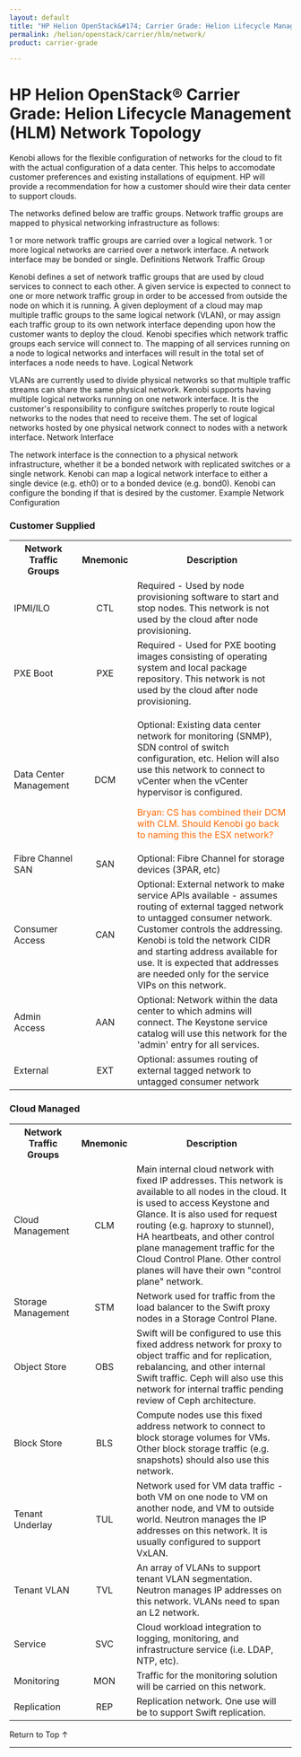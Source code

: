 ```yaml
---
layout: default
title: "HP Helion OpenStack&#174; Carrier Grade: Helion Lifecycle Management (HLM) Network Topology"
permalink: /helion/openstack/carrier/hlm/network/
product: carrier-grade

---
```

<!--UNDER REVISION-->


<script>

function PageRefresh {
onLoad="window.refresh"
}

PageRefresh();

</script>

# HP Helion OpenStack&#174; Carrier Grade: Helion Lifecycle Management (HLM) Network Topology

<!-- From https://rndwiki2.atlanta.hp.com/confluence/display/cloudos/Kenobi+Networking -->

Kenobi allows for the flexible configuration of networks for the cloud to fit with the actual configuration of a data center. This helps to accomodate customer preferences and existing installations of equipment. HP will provide a recommendation for how a customer should wire their data center to support clouds.

The networks defined below are traffic groups. Network traffic groups are mapped to physical networking infrastructure as follows:

1 or more network traffic groups are carried over a logical network. 1 or more logical networks are carried over a network interface. A network interface may be bonded or single.
Definitions
Network Traffic Group

Kenobi defines a set of network traffic groups that are used by cloud services to connect to each other. A given service is expected to connect to one or more network traffic group in order to be accessed from outside the node on which it is running. A given deployment of a cloud may map multiple traffic groups to the same logical network (VLAN), or may assign each traffic group to its own network interface depending upon how the customer wants to deploy the cloud. Kenobi specifies which network traffic groups each service will connect to. The mapping of all services running on a node to logical networks and interfaces will result in the total set of interfaces a node needs to have.
Logical Network

VLANs are currently used to divide physical networks so that multiple traffic streams can share the same physical network. Kenobi supports having multiple logical networks running on one network interface. It is the customer's responsibility to configure switches properly to route logical networks to the nodes that need to receive them. The set of logical networks hosted by one physical network connect to nodes with a network interface.
Network Interface

The network interface is the connection to a physical network infrastructure, whether it be a bonded network with replicated switches or a single network. Kenobi can map a logical network interface to either a single device (e.g. eth0) or to a bonded device (e.g. bond0). Kenobi can configure the bonding if that is desired by the customer.
Example Network Configuration

<h3 id="KenobiNetworking-CustomerSupplied">Customer Supplied</h3><div class="table-wrap"><table class="confluenceTable"><tbody><tr><th class="confluenceTh">Network Traffic Groups</th><th class="confluenceTh">Mnemonic</th><th class="confluenceTh">Description</th></tr><tr><td class="confluenceTd">IPMI/ILO</td><td style="text-align: center;" class="confluenceTd">CTL</td><td class="confluenceTd">Required - Used by node provisioning software to start and stop nodes. This network is not used by the cloud after node provisioning.</td></tr><tr><td class="confluenceTd">PXE Boot</td><td style="text-align: center;" class="confluenceTd">PXE</td><td class="confluenceTd">Required - Used for PXE booting images consisting of operating system and local package repository. This network is not used by the cloud after node provisioning.</td></tr><tr><td class="confluenceTd">Data Center Management</td><td style="text-align: center;" class="confluenceTd">DCM</td><td class="confluenceTd"><p>Optional: Existing data center network for monitoring (SNMP), SDN control of switch configuration, etc. Helion will also use this network to connect to vCenter when the vCenter hypervisor is configured.</p><p><span style="color: rgb(255,102,0);">Bryan: CS has combined their DCM with CLM. Should Kenobi go back to naming this the ESX network?</span></p></td></tr><tr><td class="confluenceTd">Fibre Channel SAN</td><td style="text-align: center;" class="confluenceTd">SAN</td><td class="confluenceTd">Optional: Fibre Channel for storage devices (3PAR, etc)</td></tr><tr><td class="confluenceTd">Consumer Access</td><td style="text-align: center;" class="confluenceTd">CAN</td><td class="confluenceTd">Optional: External network to make service APIs available - assumes routing of external tagged network to untagged consumer network. Customer controls the addressing. Kenobi is told the network CIDR and starting address available for use. It is expected that addresses are needed only for the service VIPs on this network.</td></tr><tr><td colspan="1" class="confluenceTd">Admin Access</td><td colspan="1" style="text-align: center;" class="confluenceTd">AAN </td><td colspan="1" class="confluenceTd">Optional: Network within the data center to which admins will connect. The Keystone service catalog will use this network for the 'admin' entry for all services.</td></tr><tr><td class="confluenceTd">External</td><td style="text-align: center;" class="confluenceTd">EXT</td><td class="confluenceTd">Optional: assumes routing of external tagged network to untagged consumer network</td></tr></tbody></table></div><p> </p><h3 id="KenobiNetworking-CloudManaged">Cloud Managed</h3><div class="table-wrap"><table class="confluenceTable"><tbody><tr><th class="confluenceTh">Network Traffic Groups</th><th class="confluenceTh">Mnemonic</th><th class="confluenceTh">Description</th></tr><tr><td class="confluenceTd">Cloud Management</td><td style="text-align: center;" class="confluenceTd">CLM</td><td class="confluenceTd">Main internal cloud network with fixed IP addresses. This network is available to all nodes in the cloud. It is used to access Keystone and Glance. It is also used for request routing (e.g. haproxy to stunnel), HA heartbeats, and other control plane management traffic for the Cloud Control Plane. Other control planes will have their own &quot;control plane&quot; network.</td></tr><tr><td colspan="1" class="confluenceTd">Storage Management</td><td colspan="1" style="text-align: center;" class="confluenceTd">STM</td><td colspan="1" class="confluenceTd">Network used for traffic from the load balancer to the Swift proxy nodes in a Storage Control Plane.</td></tr><tr><td class="confluenceTd">Object Store</td><td style="text-align: center;" class="confluenceTd">OBS</td><td class="confluenceTd">Swift will be configured to use this fixed address network for proxy to object traffic and for replication, rebalancing, and other internal Swift traffic. Ceph will also use this network for internal traffic pending review of Ceph architecture.</td></tr><tr><td class="confluenceTd">Block Store</td><td style="text-align: center;" class="confluenceTd">BLS</td><td class="confluenceTd">Compute nodes use this fixed address network to connect to block storage volumes for VMs. Other block storage traffic (e.g. snapshots) should also use this network.</td></tr><tr><td class="confluenceTd">Tenant Underlay</td><td style="text-align: center;" class="confluenceTd">TUL</td><td class="confluenceTd">Network used for VM data traffic - both VM on one node to VM on another node, and VM to outside world. Neutron manages the IP addresses on this network. It is usually configured to support VxLAN.</td></tr><tr><td colspan="1" class="confluenceTd">Tenant VLAN</td><td colspan="1" style="text-align: center;" class="confluenceTd">TVL</td><td colspan="1" class="confluenceTd">An array of VLANs to support tenant VLAN segmentation. Neutron manages IP addresses on this network. VLANs need to span an L2 network.</td></tr><tr><td class="confluenceTd">Service</td><td style="text-align: center;" class="confluenceTd">SVC</td><td class="confluenceTd">Cloud workload integration to logging, monitoring, and infrastructure service (i.e. LDAP, NTP, etc).</td></tr><tr><td colspan="1" class="confluenceTd">Monitoring</td><td colspan="1" style="text-align: center;" class="confluenceTd">MON</td><td colspan="1" class="confluenceTd">Traffic for the monitoring solution will be carried on this network.</td></tr><tr><td colspan="1" class="confluenceTd">Replication</td><td colspan="1" style="text-align: center;" class="confluenceTd">REP</td><td colspan="1" class="confluenceTd">Replication network. One use will be to support Swift replication.</td></tr></tbody></table></div><p> </p>


<a href="#top" style="padding:14px 0px 14px 0px; text-decoration: none;"> Return to Top &#8593; </a>


----
